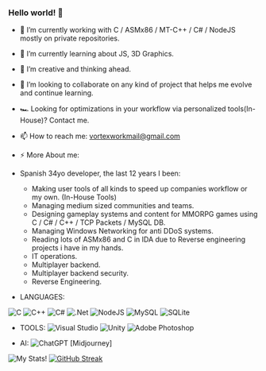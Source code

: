 ### Hello world! 👋

- 🔭 I’m currently working with C / ASMx86 / MT-C++ / C# / NodeJS mostly on private repositories.
- 🌱 I’m currently learning about JS, 3D Graphics.
- 💯 I’m creative and thinking ahead.
- 👯 I’m looking to collaborate on any kind of project that helps me evolve and continue learning.
- 🏎 Looking for optimizations in your workflow via personalized tools(In-House)? Contact me.

- 📫 How to reach me:  vortexworkmail@gmail.com
- ⚡ More About me:

- Spanish 34yo developer, the last 12 years I been: 

  - Making user tools of all kinds to speed up companies workflow or my own. (In-House Tools)
  - Managing medium sized communities and teams.
  - Designing gameplay systems and content for MMORPG games using C / C# / C++ / TCP Packets / MySQL DB.
  - Managing Windows Networking for anti DDoS systems.
  - Reading lots of ASMx86 and C in IDA due to Reverse engineering projects i have in my hands.
  - IT operations.
  - Multiplayer backend.
  - Multiplayer backend security.
  - Reverse Engineering.

- LANGUAGES: 

![C](https://img.shields.io/badge/c-%2300599C.svg?style=for-the-badge&logo=c&logoColor=white)
![C++](https://img.shields.io/badge/c++-%2300599C.svg?style=for-the-badge&logo=c%2B%2B&logoColor=white)
![C#](https://img.shields.io/badge/c%23-%23239120.svg?style=for-the-badge&logo=c-sharp&logoColor=white)
![.Net](https://img.shields.io/badge/.NET-5C2D91?style=for-the-badge&logo=.net&logoColor=white)
![NodeJS](https://img.shields.io/badge/node.js-6DA55F?style=for-the-badge&logo=node.js&logoColor=white)
![MySQL](https://img.shields.io/badge/mysql-%2300f.svg?style=for-the-badge&logo=mysql&logoColor=white)
![SQLite](https://img.shields.io/badge/sqlite-%2307405e.svg?style=for-the-badge&logo=sqlite&logoColor=white)

- TOOLS: 
![Visual Studio](https://img.shields.io/badge/Visual%20Studio-5C2D91.svg?style=for-the-badge&logo=visual-studio&logoColor=white)
![Unity](https://img.shields.io/badge/unity-%23000000.svg?style=for-the-badge&logo=unity&logoColor=white)
![Adobe Photoshop](https://img.shields.io/badge/adobe%20photoshop-%2331A8FF.svg?style=for-the-badge&logo=adobe%20photoshop&logoColor=white)

- AI:
![ChatGPT](https://img.shields.io/badge/chatGPT-74aa9c?style=for-the-badge&logo=openai&logoColor=white)
[Midjourney]

![My Stats!](http://github-profile-summary-cards.vercel.app/api/cards/profile-details?username=fantatik3&theme=2077)
[![GitHub Streak](https://github-readme-streak-stats.herokuapp.com/?user=fantatik3)](https://git.io/streak-stats)
